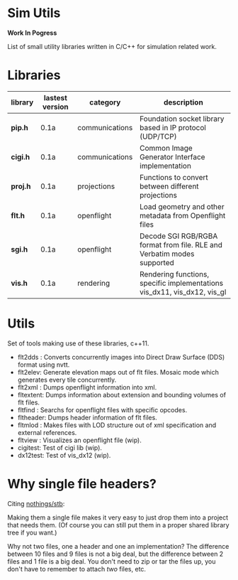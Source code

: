 # Sim Utils
**Work In Pogress**

List of small utility libraries written in C/C++ for simulation related work.

# Libraries

library    | lastest version | category | description
---------- | --------------- | ---------| ------------
**pip.h** | 0.1a | communications | Foundation socket library based in IP protocol (UDP/TCP)
**cigi.h** | 0.1a | communications | Common Image Generator Interface implementation
**proj.h** | 0.1a | projections | Functions to convert between different projections
**flt.h** | 0.1a | openflight | Load geometry and other metadata from Openflight files
**sgi.h** | 0.1a | openflight | Decode SGI RGB/RGBA format from file. RLE and Verbatim modes supported
**vis.h** | 0.1a | rendering | Rendering functions, specific implementations vis_dx11, vis_dx12, vis_gl

# Utils
Set of tools making use of these libraries, c++11.
* flt2dds : Converts concurrently images into Direct Draw Surface (DDS) format using nvtt.
* flt2elev: Generate elevation maps out of flt files. Mosaic mode which generates every tile concurrently.
* flt2xml : Dumps openflight information into xml.
* fltextent: Dumps information about extension and bounding volumes of flt files.
* fltfind : Searchs for openflight files with specific opcodes.
* fltheader: Dumps header information of flt files.
* fltmlod : Makes files with LOD structure out of xml specification and external references.
* fltview : Visualizes an openflight file (wip).
* cigitest: Test of cigi lib (wip).
* dx12test: Test of vis_dx12 (wip).

# Why single file headers?

Citing <a href="https://github.com/nothings/stb/blob/master/README.md">nothings/stb</a>:

Making them a single file makes it very easy to just
drop them into a project that needs them. (Of course you can
still put them in a proper shared library tree if you want.)

Why not two files, one a header and one an implementation?
The difference between 10 files and 9 files is not a big deal,
but the difference between 2 files and 1 file is a big deal.
You don't need to zip or tar the files up, you don't have to
remember to attach *two* files, etc.
